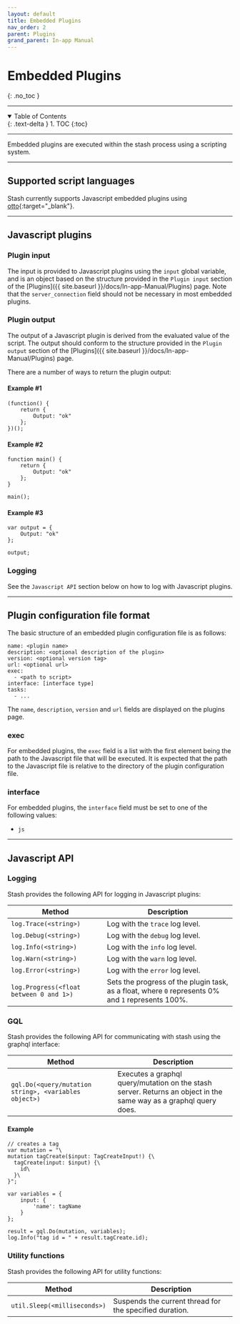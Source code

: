 ```yaml
---
layout: default
title: Embedded Plugins
nav_order: 2
parent: Plugins
grand_parent: In-app Manual
---
```


# **Embedded Plugins**
{: .no_toc }

---

<details open markdown="block">
  <summary>
    Table of Contents
  </summary>
  {: .text-delta }
1. TOC
{:toc}
</details>

---

Embedded plugins are executed within the stash process using a scripting system.

---

## Supported script languages

Stash currently supports Javascript embedded plugins using [otto](https://github.com/robertkrimen/otto){:target="_blank"}.

---

## Javascript plugins

### Plugin input

The input is provided to Javascript plugins using the `input` global variable, and is an object based on the structure provided in the `Plugin input` section of the [Plugins]({{ site.baseurl }}/docs/In-app-Manual/Plugins) page. Note that the `server_connection` field should not be necessary in most embedded plugins.

### Plugin output

The output of a Javascript plugin is derived from the evaluated value of the script. The output should conform to the structure provided in the `Plugin output` section of the [Plugins]({{ site.baseurl }}/docs/In-app-Manual/Plugins) page.

There are a number of ways to return the plugin output:

#### Example #1

```
(function() {
    return {
        Output: "ok"
    };
})();
```

#### Example #2

```
function main() {
    return {
        Output: "ok"
    };
}

main();
```

#### Example #3

```
var output = {
    Output: "ok"
};

output;
```

### Logging

See the `Javascript API` section below on how to log with Javascript plugins.

---

## Plugin configuration file format

The basic structure of an embedded plugin configuration file is as follows:

```
name: <plugin name>
description: <optional description of the plugin>
version: <optional version tag>
url: <optional url>
exec:
  - <path to script>
interface: [interface type]
tasks:
  - ...
```

The `name`, `description`, `version` and `url` fields are displayed on the plugins page.

### exec

For embedded plugins, the `exec` field is a list with the first element being the path to the Javascript file that will be executed. It is expected that the path to the Javascript file is relative to the directory of the plugin configuration file.

### interface

For embedded plugins, the `interface` field must be set to one of the following values:
* `js`

---

## Javascript API

### Logging

Stash provides the following API for logging in Javascript plugins:

| Method | Description |
|--------|-------------|
| `log.Trace(<string>)` | Log with the `trace` log level. |
| `log.Debug(<string>)` | Log with the `debug` log level. |
| `log.Info(<string>)` | Log with the `info` log level. |
| `log.Warn(<string>)` | Log with the `warn` log level. |
| `log.Error(<string>)` | Log with the `error` log level. |
| `log.Progress(<float between 0 and 1>)` | Sets the progress of the plugin task, as a float, where `0` represents 0% and `1` represents 100%. |

### GQL

Stash provides the following API for communicating with stash using the graphql interface:

| Method | Description |
|--------|-------------|
| `gql.Do(<query/mutation string>, <variables object>)` | Executes a graphql query/mutation on the stash server. Returns an object in the same way as a graphql query does. |

#### Example

```
// creates a tag
var mutation = "\
mutation tagCreate($input: TagCreateInput!) {\
  tagCreate(input: $input) {\
    id\
  }\
}";

var variables = {
    input: {
        'name': tagName
    }
};

result = gql.Do(mutation, variables);
log.Info("tag id = " + result.tagCreate.id);
```

### Utility functions

Stash provides the following API for utility functions:

| Method | Description |
|--------|-------------|
| `util.Sleep(<milliseconds>)` | Suspends the current thread for the specified duration. |
